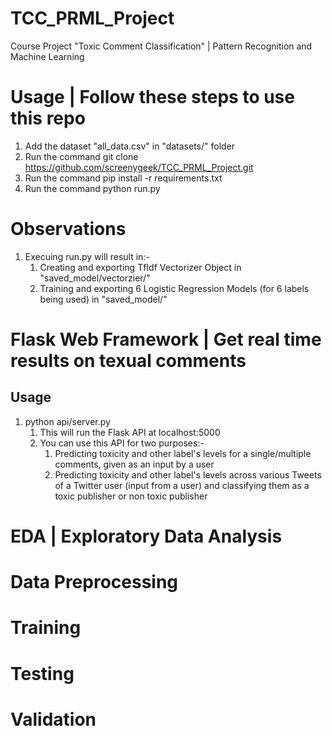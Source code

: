 # TCC_PRML_Project
Course Project "Toxic Comment Classification" | Pattern Recognition and Machine Learning 

# Usage | Follow these steps to use this repo
1. Add the dataset "all_data.csv" in "datasets/" folder
2. Run the command git clone https://github.com/screenygeek/TCC_PRML_Project.git
3. Run the command pip install -r requirements.txt
4. Run the command python run.py 

# Observations
1. Execuing run.py will result in:-
    1.  Creating and exporting TfIdf Vectorizer Object in "saved_model/vectorzier/" 
    2.  Training and exporting 6 Logistic Regression Models (for 6 labels being used) in "saved_model/"

# Flask Web Framework | Get real time results on texual comments
## Usage
1. python api/server.py
    1. This will run the Flask API at localhost:5000
    2. You can use this API for two purposes:-
        1. Predicting toxicity and other label's levels for a single/multiple comments, given as an input by a user 
        2. Predicting toxicity and other label's levels across various Tweets of a Twitter user (input from a user) and classifying them as a toxic publisher or non toxic publisher

# EDA | Exploratory Data Analysis

# Data Preprocessing

# Training

# Testing

# Validation
